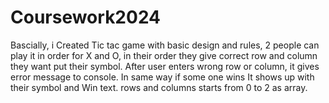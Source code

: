 # Coursework2024
Bascially, i Created Tic tac game with basic design and rules, 2 people can play it in order for X and O, in their order they give correct row and column they want put their symbol. After user enters wrong row or column, it gives error message to console. In same way if some one wins It shows up with their symbol and Win text. rows and columns starts from 0 to 2 as array.
